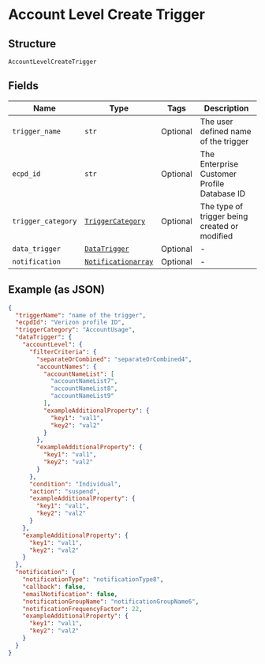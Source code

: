
# Account Level Create Trigger

## Structure

`AccountLevelCreateTrigger`

## Fields

| Name | Type | Tags | Description |
|  --- | --- | --- | --- |
| `trigger_name` | `str` | Optional | The user defined name of the trigger |
| `ecpd_id` | `str` | Optional | The Enterprise Customer Profile Database ID |
| `trigger_category` | [`TriggerCategory`](../../doc/models/trigger-category.md) | Optional | The type of trigger being created or modified |
| `data_trigger` | [`DataTrigger`](../../doc/models/data-trigger.md) | Optional | - |
| `notification` | [`Notificationarray`](../../doc/models/notificationarray.md) | Optional | - |

## Example (as JSON)

```json
{
  "triggerName": "name of the trigger",
  "ecpdId": "Verizon profile ID",
  "triggerCategory": "AccountUsage",
  "dataTrigger": {
    "accountLevel": {
      "filterCriteria": {
        "separateOrCombined": "separateOrCombined4",
        "accountNames": {
          "accountNameList": [
            "accountNameList7",
            "accountNameList8",
            "accountNameList9"
          ],
          "exampleAdditionalProperty": {
            "key1": "val1",
            "key2": "val2"
          }
        },
        "exampleAdditionalProperty": {
          "key1": "val1",
          "key2": "val2"
        }
      },
      "condition": "Individual",
      "action": "suspend",
      "exampleAdditionalProperty": {
        "key1": "val1",
        "key2": "val2"
      }
    },
    "exampleAdditionalProperty": {
      "key1": "val1",
      "key2": "val2"
    }
  },
  "notification": {
    "notificationType": "notificationType8",
    "callback": false,
    "emailNotification": false,
    "notificationGroupName": "notificationGroupName6",
    "notificationFrequencyFactor": 22,
    "exampleAdditionalProperty": {
      "key1": "val1",
      "key2": "val2"
    }
  }
}
```

